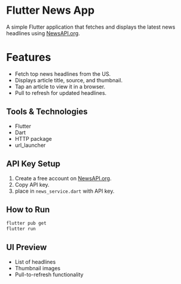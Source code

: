 # Flutter News App

A simple Flutter application that fetches and displays the latest news headlines using [NewsAPI.org](https://newsapi.org/).

# Features
- Fetch top news headlines from the US.
- Displays article title, source, and thumbnail.
- Tap an article to view it in a browser.
- Pull to refresh for updated headlines.

## Tools & Technologies
- Flutter
- Dart
- HTTP package
- url_launcher

##  API Key Setup
1. Create a free account on [NewsAPI.org](https://newsapi.org/).
2. Copy API key.
3. place in `news_service.dart` with API key.

##  How to Run
```bash
flutter pub get
flutter run
```

## UI Preview
- List of headlines
- Thumbnail images
- Pull-to-refresh functionality
